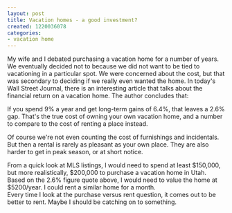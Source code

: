 ```yaml
---
layout: post
title: Vacation homes - a good investment?
created: 1220036078
categories:
- vacation home
---
```

 My wife and I debated purchasing a vacation home for a number of years.  We eventually decided not to because we did not want to be tied to vacationing in a particular spot.  We were concerned about the cost, but that was secondary to deciding if we really even wanted the home.  In today's Wall Street Journal, there is an interesting  article  that talks about the financial return on a vacation home.  The author concludes that: 
 
 If you spend 9% a year and get long-term gains of 6.4%, that leaves a 2.6% gap. That's the true cost of owning your own vacation home, and a number to compare to the cost of renting a place instead. 
   
 Of course we're not even counting the cost of furnishings and incidentals. But then a rental is rarely as pleasant as your own place. They are also harder to get in peak season, or at short notice. 
 
 From a quick look at MLS listings, I would need to spend at least $150,000, but more realistically, $200,000 to purchase a vacation home in Utah.  Based on the 2.6% figure quote above, I would need to value the home at $5200/year.  I could rent a similar home for a month.  
 Every time I look at the purchase versus rent question, it comes out to be better to rent.  Maybe I should be catching on to something. 
